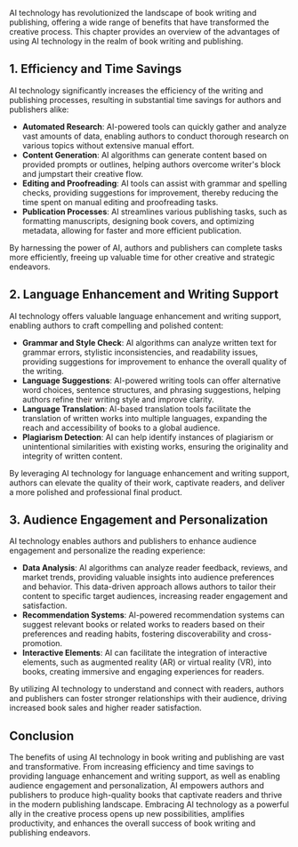 
AI technology has revolutionized the landscape of book writing and publishing, offering a wide range of benefits that have transformed the creative process. This chapter provides an overview of the advantages of using AI technology in the realm of book writing and publishing.

**1. Efficiency and Time Savings**
----------------------------------

AI technology significantly increases the efficiency of the writing and publishing processes, resulting in substantial time savings for authors and publishers alike:

* **Automated Research**: AI-powered tools can quickly gather and analyze vast amounts of data, enabling authors to conduct thorough research on various topics without extensive manual effort.
* **Content Generation**: AI algorithms can generate content based on provided prompts or outlines, helping authors overcome writer's block and jumpstart their creative flow.
* **Editing and Proofreading**: AI tools can assist with grammar and spelling checks, providing suggestions for improvement, thereby reducing the time spent on manual editing and proofreading tasks.
* **Publication Processes**: AI streamlines various publishing tasks, such as formatting manuscripts, designing book covers, and optimizing metadata, allowing for faster and more efficient publication.

By harnessing the power of AI, authors and publishers can complete tasks more efficiently, freeing up valuable time for other creative and strategic endeavors.

**2. Language Enhancement and Writing Support**
-----------------------------------------------

AI technology offers valuable language enhancement and writing support, enabling authors to craft compelling and polished content:

* **Grammar and Style Check**: AI algorithms can analyze written text for grammar errors, stylistic inconsistencies, and readability issues, providing suggestions for improvement to enhance the overall quality of the writing.
* **Language Suggestions**: AI-powered writing tools can offer alternative word choices, sentence structures, and phrasing suggestions, helping authors refine their writing style and improve clarity.
* **Language Translation**: AI-based translation tools facilitate the translation of written works into multiple languages, expanding the reach and accessibility of books to a global audience.
* **Plagiarism Detection**: AI can help identify instances of plagiarism or unintentional similarities with existing works, ensuring the originality and integrity of written content.

By leveraging AI technology for language enhancement and writing support, authors can elevate the quality of their work, captivate readers, and deliver a more polished and professional final product.

**3. Audience Engagement and Personalization**
----------------------------------------------

AI technology enables authors and publishers to enhance audience engagement and personalize the reading experience:

* **Data Analysis**: AI algorithms can analyze reader feedback, reviews, and market trends, providing valuable insights into audience preferences and behavior. This data-driven approach allows authors to tailor their content to specific target audiences, increasing reader engagement and satisfaction.
* **Recommendation Systems**: AI-powered recommendation systems can suggest relevant books or related works to readers based on their preferences and reading habits, fostering discoverability and cross-promotion.
* **Interactive Elements**: AI can facilitate the integration of interactive elements, such as augmented reality (AR) or virtual reality (VR), into books, creating immersive and engaging experiences for readers.

By utilizing AI technology to understand and connect with readers, authors and publishers can foster stronger relationships with their audience, driving increased book sales and higher reader satisfaction.

**Conclusion**
--------------

The benefits of using AI technology in book writing and publishing are vast and transformative. From increasing efficiency and time savings to providing language enhancement and writing support, as well as enabling audience engagement and personalization, AI empowers authors and publishers to produce high-quality books that captivate readers and thrive in the modern publishing landscape. Embracing AI technology as a powerful ally in the creative process opens up new possibilities, amplifies productivity, and enhances the overall success of book writing and publishing endeavors.
